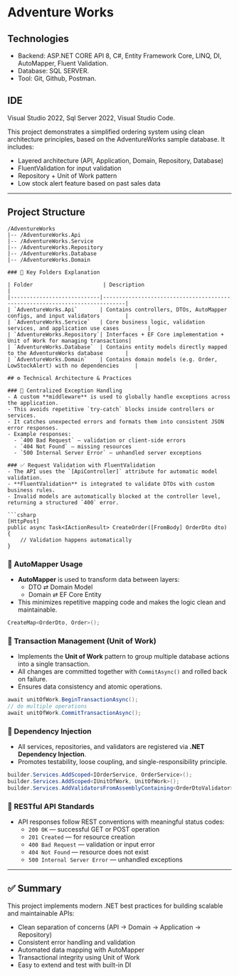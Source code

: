 # Adventure Works

## Technologies
- Backend: ASP.NET CORE API 8, C#, Entity Framework Core, LINQ, DI, AutoMapper, Fluent Validation.
- Database: SQL SERVER.
- Tool: Git, Github, Postman.

## IDE
Visual Studio 2022, Sql Server 2022, Visual Studio Code.

This project demonstrates a simplified ordering system using clean architecture principles, based on the AdventureWorks sample database. It includes:

- Layered architecture (API, Application, Domain, Repository, Database)
- FluentValidation for input validation
- Repository + Unit of Work pattern
- Low stock alert feature based on past sales data

---

## Project Structure
```
/AdventureWorks
|-- /AdventureWorks.Api
|-- /AdventureWorks.Service
|-- /AdventureWorks.Repository
|-- /AdventureWorks.Database
|-- /AdventureWorks.Domain

### 🔹 Key Folders Explanation

| Folder                      | Description                                                                 |
|----------------------------|-----------------------------------------------------------------------------|
| `AdventureWorks.Api`       | Contains controllers, DTOs, AutoMapper configs, and input validators        |
| `AdventureWorks.Service`   | Core business logic, validation services, and application use cases         |
| `AdventureWorks.Repository`| Interfaces + EF Core implementation + Unit of Work for managing transactions|
| `AdventureWorks.Database`  | Contains entity models directly mapped to the AdventureWorks database       |
| `AdventureWorks.Domain`    | Contains domain models (e.g. Order, LowStockAlert) with no dependencies     |

## ⚙️ Technical Architecture & Practices

### 🧱 Centralized Exception Handling
- A custom **middleware** is used to globally handle exceptions across the application.
- This avoids repetitive `try-catch` blocks inside controllers or services.
- It catches unexpected errors and formats them into consistent JSON error responses.
- Example responses:
  - `400 Bad Request` — validation or client-side errors
  - `404 Not Found` — missing resources
  - `500 Internal Server Error` — unhandled server exceptions

### ✅ Request Validation with FluentValidation
- The API uses the `[ApiController]` attribute for automatic model validation.
- **FluentValidation** is integrated to validate DTOs with custom business rules.
- Invalid models are automatically blocked at the controller level, returning a structured `400` error.

```csharp
[HttpPost]
public async Task<IActionResult> CreateOrder([FromBody] OrderDto dto)
{
    // Validation happens automatically
}
```

### 🔄 AutoMapper Usage
- **AutoMapper** is used to transform data between layers:
  - DTO ⇄ Domain Model
  - Domain ⇄ EF Core Entity
- This minimizes repetitive mapping code and makes the logic clean and maintainable.

```csharp
CreateMap<OrderDto, Order>();
```

### 💾 Transaction Management (Unit of Work)
- Implements the **Unit of Work** pattern to group multiple database actions into a single transaction.
- All changes are committed together with `CommitAsync()` and rolled back on failure.
- Ensures data consistency and atomic operations.

```csharp
await unitOfWork.BeginTransactionAsync();
// do multiple operations
await unitOfWork.CommitTransactionAsync();
```

### 🔌 Dependency Injection
- All services, repositories, and validators are registered via **.NET Dependency Injection**.
- Promotes testability, loose coupling, and single-responsibility principle.

```csharp
builder.Services.AddScoped<IOrderService, OrderService>();
builder.Services.AddScoped<IUnitOfWork, UnitOfWork>();
builder.Services.AddValidatorsFromAssemblyContaining<OrderDtoValidator>();
```

### 📡 RESTful API Standards
- API responses follow REST conventions with meaningful status codes:
  - `200 OK` — successful GET or POST operation
  - `201 Created` — for resource creation
  - `400 Bad Request` — validation or input error
  - `404 Not Found` — resource does not exist
  - `500 Internal Server Error` — unhandled exceptions

---

## ✅ Summary
This project implements modern .NET best practices for building scalable and maintainable APIs:
- Clean separation of concerns (API → Domain → Application → Repository)
- Consistent error handling and validation
- Automated data mapping with AutoMapper
- Transactional integrity using Unit of Work
- Easy to extend and test with built-in DI

